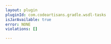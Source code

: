 ```yaml
---
layout: plugin
pluginId: com.codeartisans.gradle.wsdl-tasks
isJarAvailable: true
error: NONE
violations: []

---
```

